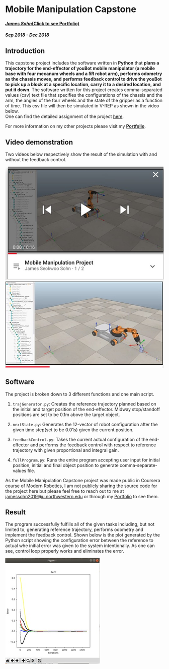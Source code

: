 # Mobile Manipulation Capstone
#### [_James Sohn_(Click to see Portfolio)](http://sohn21c.github.io)
#### _Sep 2018 - Dec 2018_  


## Introduction
This capstone project includes the software written in **Python** that **plans a trajectory for the end-effector of youBot mobile manipulator (a mobile base with four mecanum wheels and a 5R robot arm), performs odometry as the chassis moves, and performs feedback control to drive the youBot to pick up a block at a specific location, carry it to a desired location, and put it down**. The software written for this project creates comma-separated values (csv) text file that specifies the configurations of the chassis and the arm, the angles of the four wheels and the state of the gripper as a function of time. This csv file will then be simulated in V-REP as shown in the video below.  
One can find the detailed assignment of the project [here](http://hades.mech.northwestern.edu/index.php/Mobile_Manipulation_Capstone). 

For more information on my other projects please visit my **[Portfolio](http://sohn21c.github.io)**.  

## Video demonstration
Two videos below respectively show the result of the simulation with and without the feedback control.  

[![Youtube](https://github.com/sohn21c/robotMani/blob/master/image/youtube_1.jpg)](https://youtu.be/U4uoV8PT5R8)
[![Youtube](https://github.com/sohn21c/robotMani/blob/master/image/youtube_2.jpg)](https://youtu.be/m-ZZYsA3U-c)

## Software
The project is broken down to 3 different functions and one main script.  

1. `trajGenerator.py`: Creates the reference trajectory planned based on the initial and target position of the end-effector. Midway stop/standoff positions are set to be 0.1m above the target object.  
  
2. `nextState.py`: Generates the 12-vector of robot configuration after the given time step(set to be 0.01s) given the current position.  
  
3. `feedbackControl.py`: Takes the current actual configuration of the end-effector and performs the feedback control with respect to reference trajectory with given proportional and integral gain.  
  
4. `fullProgram.py`: Runs the entire program accepting user input for initial position, initial and final object position to generate comma-separate-values file.

As the Mobile Manipulation Capstone project was made public in Coursera course of Modern Robotics, I am not publicly sharing the source code for the project here but please feel free to reach out to me at jamessohn2019@u.northwestern.edu or through my [Portfolio](http://sohn21c.github.io) to see them.

## Result
The program successfully fulfills all of the given tasks including, but not limited to, generating reference trajectory, performs odometry and implement the feedback control. Shown below is the plot generated by the Python script showing the configuration error between the reference to actual whe initial error was given to the system intentionally. As one can see, control loop properly works and eliminates the error.  

![plot](https://github.com/sohn21c/robotMani/blob/master/image/Plot2.jpg)


